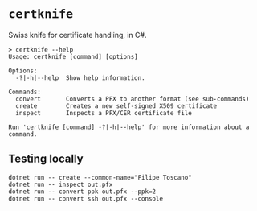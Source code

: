 `certknife`
=========================================================================

Swiss knife for certificate handling, in C#.

```
> certknife --help
Usage: certknife [command] [options]

Options:
  -?|-h|--help  Show help information.

Commands:
  convert       Converts a PFX to another format (see sub-commands)
  create        Creates a new self-signed X509 certificate
  inspect       Inspects a PFX/CER certificate file

Run 'certknife [command] -?|-h|--help' for more information about a command.
```


Testing locally
-------------------------------------------------------------------------

```
dotnet run -- create --common-name="Filipe Toscano"
dotnet run -- inspect out.pfx
dotnet run -- convert ppk out.pfx --ppk=2
dotnet run -- convert ssh out.pfx --console
```
